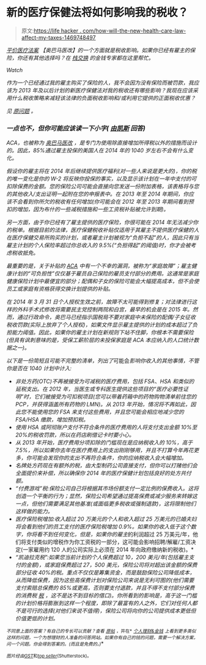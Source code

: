 # 新的医疗保健法将如何影响我的税收？

> 原文:[https://life hacker . com/how-will-the-new-health-care-law-affect-my-taxes-1469748497](https://lifehacker.com/how-will-the-new-health-care-law-affect-my-taxes-1469748497)

*[*平价医疗法案*](http://en.wikipedia.org/wiki/Patient_Protection_and_Affordable_Care_Act) *【奥巴马医改】的一个方面就是税收影响。如果你已经有雇主的保险，你还有其他选择吗？在* [*栈交换*](http://money.stackexchange.com/?utm_source=lifehacker&utm_medium=syndication&utm_campaign=crowdhacker&utm_content=money-94) *的金钱专家都在这里帮忙。**

*Watch*

*作为一个已经通过我的雇主购买了保险的人，我不会因为没有保险而被罚款，我应该为 2013 年及以后计划的新医疗保健法对我的税收还有哪些影响？我现在应该采用什么税收策略来减轻该法律的负面税收影响和/或利用它提供的正面税收优惠？*

**见* [*原问题*](http://money.stackexchange.com/q/24763/149?utm_source=lifehacker&utm_medium=syndication&utm_campaign=crowdhacker&utm_content=money-94) *。**

### *一点也不，但你可能应该读一下小字( [由凯斯](http://diy.stackexchange.com/a/29930/157?utm_source=lifehacker&utm_medium=syndication&utm_campaign=crowdhacker&utm_content=money-94) 回答)*

*ACA，也被称为 [奥巴马医改](https://lifehacker.com/how-will-the-new-health-care-law-affect-me-5922382) ，是专门为使用除直接增加所得税以外的措施而设计的。因此，85%通过雇主投保的美国人在 2014 年的 1040 岁左右不会有什么变化。*

*假设你的雇主将在 2014 年后继续提供医疗福利(对一些人来说是更大的)，你的税的唯一变化是你的 W-2 将反映你投保的事实，以及显示该计划在一年中支付的可扣除保费的金额。您的保险公司可能会直接向您发送一份附加表格，该表格将与您的其他收入/支出证明一起附在您的申报表中。在 2013 年至 2014 年期间，你应该不会看到你所欠的税收有任何增加(你可能会在 2012 年至 2013 年期间看到预扣的增加，因为布什的一些减税措施和一些工资税补贴被允许到期)。*

*另一方面，由于你已经有了雇主提供的医疗保险，你很可能在 2014 年无法减少你的税单。根据目前的法律，医疗保健税收补贴仅适用于其雇主不提供医疗保健的人在医疗保健交易所购买的计划，或者雇主计划被视为“负担不起”的人，因此只有当雇主计划的个人保险率超过你总收入的 9.5%(“负担得起”的阈值)时，你才会被考虑税收抵免。*

*最重要的是，关于补贴的 [ACA](https://lifehacker.com/use-this-calculator-to-see-how-much-the-new-health-care-1427423902) 中有一个不幸的漏洞，被称为“家庭故障”；雇主健康计划的“可负担性”仅仅基于雇员自己保险的雇员支付部分的费用。这通常是家庭健康保险计划中最便宜的部分；配偶和子女的保险可能会大幅提高成本，但不会使员工或家庭有资格获得交换计划提供的补贴。*

*在 2014 年 3 月 31 日个人授权生效之前，故障不太可能得到修复；对法律进行这样的外科手术式修改将需要民主党控制两院和白宫，最早的机会是在 2015 年。然而，通过行政命令，奥巴马已经指示国税局不要对家庭中未保险的配偶/子女征收税收罚款(实际上放弃了个人授权)，如果文件显示雇主提供的计划的成本超过了负担能力阈值。因此，如果你的雇主计划在新规则下站不住脚，你根本不需要保险(但具有讽刺意味的是，受保工薪阶层的未投保家庭是 ACA 本应纳入的人口统计数据之一)。*

*以下是一份简短且可能不完整的清单，列出了*可能会*影响你收入的其他事情，不管你是否在 1040 计划中计入:*

*   *非处方药(OTC)不再被接受为可减税的医疗费用，包括 FSA、HSA 和类似的延税支出。在 2012 年，当医生或专科医生提供这些项目的“医疗必要性证明”时，它们被接受为可扣税项目(您可以带着药箱中的药物购物清单前往您的 PCP，并获得涵盖所有药物的 LMN)。从 2013 年开始，情况将不再如此，因此您不能使用您的 FSA 来支付这些费用，并且您可能会相应地减少您的 FSA/HSA 缴款，增加预扣税。*
*   *使用 HSA 或阿彻账户支付不符合条件的医疗费用的人将支付支出金额 10%至 20%的税收罚款，所以在药店刷借记卡时要小心。*
*   *从 2013 年开始，医疗费用分项扣除的门槛现在是应纳税收入的 10%，高于 7.5%，所以如果你去年在医疗费用上的支出刚刚够用，并且不打算今年再花更多，你可能会发现你的支出不再符合条件，你的应纳税收入会大幅增加。*
*   *名牌处方药现在有额外的税，由大型制药公司直接支付，但你可以打赌他们会全面提价来补偿，所以确保你 2014 年的医疗保健计划包括良好的处方共付额。*
*   *“付费游戏”税:保险公司自己将根据其市场份额支付一定比例的保费收入。这将创造一个平衡的行为；显然，保险公司希望通过提高保费或减少服务来转嫁这一点，但他们需要满足其他基准(或面临更多税收或强制退款)，这将限制他们这样做的能力。*
*   *医疗保险税增加:收入超过 20 万美元的个人和收入超过 25 万美元的已婚夫妇将会看到他们的员工支付的医疗保险税增加 0.9%。如果你的收入低于这个数字，你将看不到任何变化，但是，如果你的雇主*的利润超过 25 万美元/年，他们将支付类似的增税作为你工资税的一部分，这可能会影响招聘/解雇/工资决定(一家雇用约 120 人的公司实际上必须在 2014 年向政府缴纳新的税收)。*
*   *“凯迪拉克税”:如果您当前计划的个人保费超过 10，200 美元/年(包括雇主支付的金额)，或家庭保费超过 27，500 美元，保险公司将对超出该金额的保费部分征收 40%的税。重点不仅仅是筹集资金，而是鼓励保险公司降低成本，从而降低保费，因为这些高保费计划对保险公司来说是无利可图的(他们需要支付索赔总保费的 85%或更高，否则要支付退款，并且不得不支付部分保费的消费税 [税](http://lifehacker.com/five-best-tax-preparation-tools-30923443) ，这不是达不到目标的借口)。你所看到的影响是，高于这一门槛的计划价格将膨胀到这样一个程度，即除了最富有的人之外，它们对任何人都不是可行的选择(对他们来说不值得)，保险公司将向你的公司提供成本更低但价值更低的计划。*

*<small>*不同意上面的答案？有自己的专长可以贡献？查看*</small> [<small>*原帖*</small>](http://money.stackexchange.com/q/24763/149?utm_source=lifehacker&utm_medium=syndication&utm_campaign=crowdhacker&utm_content=money-94) <small>*，并在*</small> [<small>*个人理财&金钱*</small>](http://money.stackexchange.com/?utm_source=lifehacker&utm_medium=syndication&utm_campaign=crowdhacker&utm_content=money-94) <small>*上看到更多类似这样的问题，一个为想理财的人准备的问答网站。如果你有自己的钱的问题，需要一个解决方案，问一个问题。你会得到答案的。(而且是免费的。)*</small>*

*<small>*图片经由*</small>[<small>*GST*</small>](http://www.shutterstock.com/pic.mhtml?id=149328494&src=id)*<small>和</small>*[<small>*top seller*</small>](http://www.shutterstock.com/pic-122121271/stock-photo-tax-form.html?src=uY_156s_FnWV7PvyG1SWYQ-1-10)<small>*(Shutterstock)。*</small>*